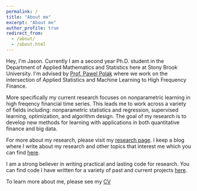 ```yaml
---
permalink: /
title: "About me"
excerpt: "About me"
author_profile: true
redirect_from: 
  - /about/
  - /about.html
---
```




Hey, I'm Jason. Currently I am a second year Ph.D. student in the Department of Applied Mathematics and Statistics here at Stony Brook University. I'm advised by [Prof. Pawel Polak](https://sites.google.com/view/pawelpolak)  where we work on the intersection of Applied Statistics and Machine Learning to High Frequency Finance. 

More specifically my current research focuses on nonparametric learning in high freqency financial time series. This leads me to work across a variety of fields including: nonparametric statistics and regression, supervised learning, optimization, and algorithm design. The goal of my research is to develop new methods for learning with applications in both quantitative finance and big data.

For more about my research, please visit my [research page](/research/). I keep a blog where I write about my research and other topics that interest me which you can find [here](/writing/). 

I am a strong believer in writing practical and lasting code for research. You can find code  I have written for a variety of past and current projects [here](/software/).

To learn more about me, please see my [CV](/files/Jason_Bohne_CV.pdf)
